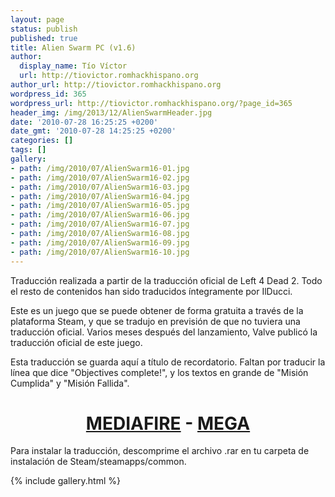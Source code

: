 ```yaml
---
layout: page
status: publish
published: true
title: Alien Swarm PC (v1.6)
author:
  display_name: Tío Víctor
  url: http://tiovictor.romhackhispano.org
author_url: http://tiovictor.romhackhispano.org
wordpress_id: 365
wordpress_url: http://tiovictor.romhackhispano.org/?page_id=365
header_img: /img/2013/12/AlienSwarmHeader.jpg
date: '2010-07-28 16:25:25 +0200'
date_gmt: '2010-07-28 14:25:25 +0200'
categories: []
tags: []
gallery:
- path: /img/2010/07/AlienSwarm16-01.jpg
- path: /img/2010/07/AlienSwarm16-02.jpg
- path: /img/2010/07/AlienSwarm16-03.jpg
- path: /img/2010/07/AlienSwarm16-04.jpg
- path: /img/2010/07/AlienSwarm16-05.jpg
- path: /img/2010/07/AlienSwarm16-06.jpg
- path: /img/2010/07/AlienSwarm16-07.jpg
- path: /img/2010/07/AlienSwarm16-08.jpg
- path: /img/2010/07/AlienSwarm16-09.jpg
- path: /img/2010/07/AlienSwarm16-10.jpg
---
```

Traducción realizada a partir de la traducción oficial de Left 4 Dead 2. Todo el resto de contenidos han sido traducidos íntegramente por IlDucci.

Este es un juego que se puede obtener de forma gratuita a través de la plataforma Steam, y que se tradujo en previsión de que no tuviera una traducción oficial. Varios meses después del lanzamiento, Valve publicó la traducción oficial de este juego.

Esta traducción se guarda aquí a título de recordatorio. Faltan por traducir la línea que dice "Objectives complete!", y los textos en grande de "Misión Cumplida" y "Misión Fallida".

<h1 style="text-align: center;"><a href="http://www.mediafire.com/download/vmp8vcme4p4kt6l/TraduccionAlienSwarm16.7z">MEDIAFIRE</a> - <a href="https://mega.nz/#!oIUj2JaK!Pl-WPfXAU5PP1RRjK-wKY5zuJ5G0q6teza2WRh6yBLs">MEGA</a></h1>

Para instalar la traducción, descomprime el archivo .rar en tu carpeta de instalación de Steam/steamapps/common.

{% include gallery.html %}